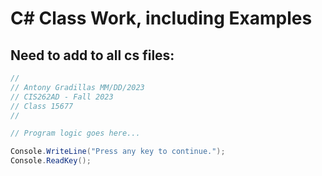 # C\# Class Work, including Examples

## Need to add to all cs files:

```csharp
﻿//
// Antony Gradillas MM/DD/2023
// CIS262AD - Fall 2023
// Class 15677
//

// Program logic goes here...

Console.WriteLine("Press any key to continue.");
Console.ReadKey();
```

